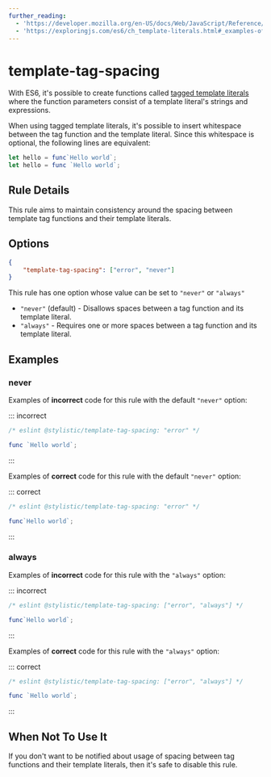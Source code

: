 ```yaml
---
further_reading:
  - 'https://developer.mozilla.org/en-US/docs/Web/JavaScript/Reference/Template_literals#Tagged_template_literals'
  - 'https://exploringjs.com/es6/ch_template-literals.html#_examples-of-using-tagged-template-literals'
---
```


# template-tag-spacing

With ES6, it's possible to create functions called [tagged template literals](#further-reading) where the function parameters consist of a template literal's strings and expressions.

When using tagged template literals, it's possible to insert whitespace between the tag function and the template literal. Since this whitespace is optional, the following lines are equivalent:

```js
let hello = func`Hello world`;
let hello = func `Hello world`;
```

## Rule Details

This rule aims to maintain consistency around the spacing between template tag functions and their template literals.

## Options

```json
{
    "template-tag-spacing": ["error", "never"]
}
```

This rule has one option whose value can be set to `"never"` or `"always"`

- `"never"` (default) - Disallows spaces between a tag function and its template literal.
- `"always"` - Requires one or more spaces between a tag function and its template literal.

## Examples

### never

Examples of **incorrect** code for this rule with the default `"never"` option:

::: incorrect

```js
/* eslint @stylistic/template-tag-spacing: "error" */

func `Hello world`;
```

:::

Examples of **correct** code for this rule with the default `"never"` option:

::: correct

```js
/* eslint @stylistic/template-tag-spacing: "error" */

func`Hello world`;
```

:::

### always

Examples of **incorrect** code for this rule with the `"always"` option:

::: incorrect

```js
/* eslint @stylistic/template-tag-spacing: ["error", "always"] */

func`Hello world`;
```

:::

Examples of **correct** code for this rule with the `"always"` option:

::: correct

```js
/* eslint @stylistic/template-tag-spacing: ["error", "always"] */

func `Hello world`;
```

:::

## When Not To Use It

If you don't want to be notified about usage of spacing between tag functions and their template literals, then it's safe to disable this rule.
